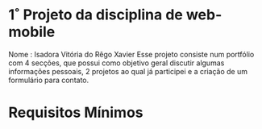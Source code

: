# 1˚ Projeto da disciplina de web-mobile
Nome : Isadora Vitória do Rêgo Xavier
Esse projeto consiste num portfólio com 4 secções, que possui como objetivo geral discutir algumas informações pessoais, 2 projetos ao qual já participei e a criação de um formulário para contato.

# Requisitos Mínimos
